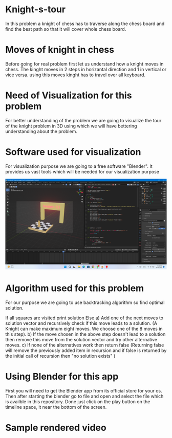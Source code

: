 # Knight-s-tour
In this problem a knight of chess has to traverse along the chess board and find the best path so that it will cover whole chess board.

# Moves of knight in chess
Before going for real problem first let us understand how a knight moves in chess. The kinght moves in 2 steps in horizantal direction and 1 in vertical or vice versa. using this moves kinght has to travel over all keyboard.

# Need of Visualization for this problem
For better understanding of the problem we are going to visualize the tour of the knight problem in 3D using which we will have bettering understanding about the problem.

# Software used for visualization
For visualization purpose we are going to a free software "Blender". It provides us vast tools which will be needed for our visualization purpose

![image](https://github.com/mrugendrakul/Knight-s-tour/blob/main/1.png)

# Algorithm used for this problem
For our purpose we are going to use backtracking algorithm so find optimal solution.

If all squares are visited
    print solution
Else
   a) Add one of the next moves to solution vector and recursively 
   check if this move leads to a solution. (A Knight can make maximum 
   eight moves. We choose one of the 8 moves in this step).
   b) If the move chosen in the above step doesn't lead to a solution
   then remove this move from the solution vector and try other 
   alternative moves.
   c) If none of the alternatives work then return false (Returning false 
   will remove the previously added item in recursion and if false is 
   returned by the initial call of recursion then "no solution exists" )

# Using Blender for this app 
First you will need to get the Blender app from its official store for your os.
Then after starting the blender go to file and open and select the file which is availble in this repository.
Done just click on the play button on the timeline space, it near the bottom of the screen.

# Sample rendered video 
